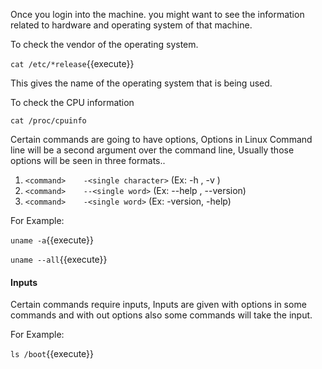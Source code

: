 
Once you login into the machine. you might want to see the information related to hardware and operating system of that machine.

To check the vendor of the operating system.

`cat /etc/*release`{{execute}} 

This gives the name of the operating system that is being used.

To check the CPU information

`cat /proc/cpuinfo`

Certain commands are going to have options, Options in Linux Command line will be a second argument over the command line, Usually those options will be seen in three formats..

  1. `<command>    -<single character>` (Ex: -h , -v )
  2. `<command>    --<single word>`  (Ex: --help , --version)
  3. `<command>    -<single word>` (Ex: -version, -help)

For Example:

`uname -a`{{execute}}

`uname --all`{{execute}}

#### Inputs

Certain commands require inputs, Inputs are given with options in some commands and with out options also some commands will take the input.

For Example:

`ls /boot`{{execute}}